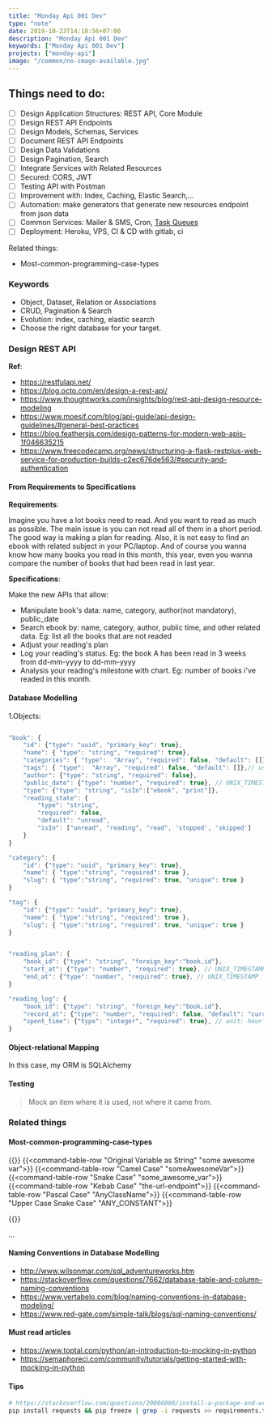 ```yaml
---
title: "Monday Api 001 Dev"
type: "note"
date: 2019-10-23T14:18:56+07:00
description: "Monday Api 001 Dev"
keywords: ["Monday Api 001 Dev"]
projects: ["monday-api"]
image: "/common/no-image-available.jpg"
---
```


## Things need to do:

- [ ] Design Application Structures: REST API, Core Module
- [ ] Design REST API Endpoints
- [ ] Design Models, Schemas, Services
- [ ] Document REST API Endpoints
- [ ] Design Data Validations
- [ ] Design Pagination, Search
- [ ] Integrate Services with Related Resources
- [ ] Secured: CORS, JWT
- [ ] Testing API with Postman
- [ ] Improvement with: Index, Caching, Elastic Search,...
- [ ] Automation: make generators that generate new resources endpoint from json data
- [ ] Common Services: Mailer & SMS, Cron, [Task Queues](https://www.fullstackpython.com/task-queues.html)
- [ ] Deployment: Heroku, VPS, CI & CD with gitlab, ci

Related things:

- Most-common-programming-case-types

### Keywords

- Object, Dataset, Relation or Associations
- CRUD, Pagination & Search
- Evolution: index, caching, elastic search
- Choose the right database for your target.


### Design REST API

**Ref**:

- https://restfulapi.net/
- https://blog.octo.com/en/design-a-rest-api/
- https://www.thoughtworks.com/insights/blog/rest-api-design-resource-modeling
- https://www.moesif.com/blog/api-guide/api-design-guidelines/#general-best-practices
- https://blog.feathersjs.com/design-patterns-for-modern-web-apis-1f046635215
- https://www.freecodecamp.org/news/structuring-a-flask-restplus-web-service-for-production-builds-c2ec676de563/#security-and-authentication

#### From Requirements to Specifications

**Requirements**:

Imagine you have a lot books need to read. And you want to read as much as possible. The main issue is you can not read all of them in a short period. The good way is making a plan for reading. Also, it is not easy to find an ebook with related subject in your PC/laptop. And of course you wanna know how many books you read in this month, this year, even you wanna compare the number of books that had been read in last year.

**Specifications**:

Make the new APIs that allow:

- Manipulate book's data: name, category, author(not mandatory), public_date
- Search ebook by: name, category, author, public time, and other related data. Eg: list all the books that are not readed
- Adjust your reading's plan
- Log your reading's status. Eg: the book A has been read in 3 weeks from dd-mm-yyyy to dd-mm-yyyy
- Analysis your reading's milestone with chart. Eg: number of books i've readed in this month.

#### Database Modelling

1.Objects:

```javascript

"book": {
	"id": {"type": "uuid", "primary_key": true},
	"name": { "type": "string", "required": true},
	"categories": { "type":  "Array", "required": false, "default": []},// use category id
	"tags": { "type":  "Array", "required": false, "default": []},// use tag id
	"author": {"type": "string", "required": false},
	"public_date": {"type": "number", "required": true}, // UNIX_TIMESTAMP	
	"type": {"type": "string", "isIn":["ebook", "print"]},
	"reading_state": {
		"type": "string",
		"required": false,
		"default": "unread",
		"isIn": ["unread", "reading", "read", 'stopped', 'skipped']
	}
}

"category": {
	"id": {"type": "uuid", "primary_key": true},
	"name": { "type":"string", "required": true },
	"slug": { "type":"string", "required": true, "unique": true }
}

"tag": {
	"id": {"type": "uuid", "primary_key": true},
	"name": { "type":"string", "required": true },
	"slug": { "type":"string", "required": true, "unique": true }
}


"reading_plan": {
	"book_id": {"type": "string", "foreign_key":"book.id"},
	"start_at": {"type": "number", "required": true}, // UNIX_TIMESTAMP	
	"end_at": {"type": "number", "required": true}, // UNIX_TIMESTAMP	
}

"reading_log": {
	"book_id": {"type": "string", "foreign_key":"book.id"},
	"record_at": {"type": "number", "required": false, "default": "current_time"},
	"spent_time": {"type": "integer", "required": true}, // unit: hour
}

```

#### Object-relational Mapping

In this case, my ORM is SQLAlchemy

#### Testing

> Mock an item where it is used, not where it came from.

### Related things

#### Most-common-programming-case-types

{{<command-table thead="Case Type,Example">}}
    {{<command-table-row "Original Variable as String" "some awesome var">}}
    {{<command-table-row "Camel Case" "someAwesomeVar">}}
    {{<command-table-row "Snake Case" "some_awesome_var">}}
    {{<command-table-row "Kebab Case" "the-url-endpoint">}}
    {{<command-table-row "Pascal Case" "AnyClassName">}}
    {{<command-table-row "Upper Case Snake Case" "ANY_CONSTANT">}}
    
{{</command-table>}}

...

#### Naming Conventions in Database Modelling

- http://www.wilsonmar.com/sql_adventureworks.htm
- https://stackoverflow.com/questions/7662/database-table-and-column-naming-conventions
- https://www.vertabelo.com/blog/naming-conventions-in-database-modeling/
- https://www.red-gate.com/simple-talk/blogs/sql-naming-conventions/

#### Must read articles

- https://www.toptal.com/python/an-introduction-to-mocking-in-python
- https://semaphoreci.com/community/tutorials/getting-started-with-mocking-in-python


#### Tips

```bash
# https://stackoverflow.com/questions/20006000/install-a-package-and-write-to-requirements-txt-with-pip
pip install requests && pip freeze | grep -i requests >> requirements.txt
```